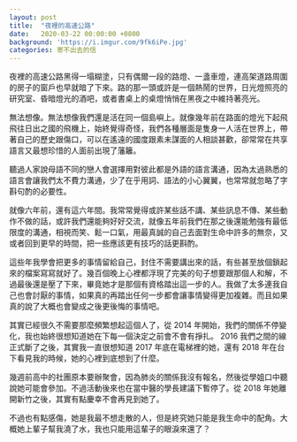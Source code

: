 ```yaml
---
layout: post
title:  "夜裡的高速公路"
date:   2020-03-22 00:00:00 +0800
background: 'https://i.imgur.com/9fk6iPe.jpg'
categories: 寄不出去的信
---
```


夜裡的高速公路黑得一塌糊塗，只有偶爾一段的路燈、一盞車燈，連高架道路周圍的房子的窗戶也早就暗了下來。路的那一頭或許是一個熱鬧的世界，日光燈照亮的研究室、昏暗燈光的酒吧，或者書桌上的桌燈悄悄在黑夜之中維持著亮光。

無法想像。無法想像我們還是活在同一個島嶼上。就像幾年前在路面的燈光下起飛飛往日出之國的飛機上，始終覺得奇怪，我們各種層面是隻身一人活在世界上，帶著自己的歷史跟傷口，可以在遙遠的國度跟素未謀面的人相談甚歡，卻常常在共享語言又最想珍惜的人面前出現了藩籬。

聽過人家說母語不同的戀人會選擇用對彼此都是外語的語言溝通，因為太過熟悉的語言會讓我們太不費力溝通，少了在乎用詞、語法的小心翼翼，也常常就忽略了字斟句酌的必要性。

就像六年前，還有這六年間。我常常覺得或許某些話不講、某些訊息不傳、某些動作不做的話，或許我們還能夠好好交流，就像五年前我們在那之後還能勉強有最低限度的溝通，相視而笑、鬆一口氣，用最真誠的自己去面對生命中許多的無奈，又或者回到更早的時間，把一些應該更有技巧的話更斟酌。

這些年我學會把更多的事情留給自己，封住不需要講出來的話，有些甚至放個鎖起來的檔案寫寫就好了。幾百個晚上心裡都浮現了完美的句子想要跟那個人和解，不過最後還是壓了下來，畢竟她才是那個有資格踏出這一步的人。我做了太多連我自己也會討厭的事情，如果真的再踏出任何一步都會讓事情變得更加複雜。而且如果真的說了大概也會變成之後更後悔的事情吧。

其實已經很久不需要那麼頻繁想起這個人了，從 2014 年開始，我們的關係不停變化，我也始終很想知道她在下每一個決定之前會不會有掙扎。 2016 我們之間的線正式斷了之後，其實我一直很想知道 2017 年底在電梯裡的她，還有 2018 年在台下看見我的時候，她的心裡到底想到了什麼。

幾週前高中的社團原本要辦聚會，因為肺炎的關係我沒有報名，然後從學姐口中聽說她可能會參加。不過活動後來也在當中醫的學長建議下暫停了。從 2018 年她離開新竹之後，其實有點慶幸不會再見到她了。

不過也有點感傷，她是我最不想走散的人，但是終究她只能是我生命中的配角。大概她上輩子幫我澆了水，我也只能用這輩子的眼淚來還了？
